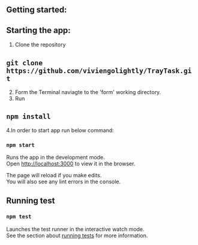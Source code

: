 ## Getting started:

## Starting the app:

1. Clone the repository 
## `git clone https://github.com/viviengolightly/TrayTask.git`

2. Form the Terminal naviagte to the 'form' working directory.
3. Run
## `npm install`

4.In order to start app run below command:
### `npm start`

Runs the app in the development mode.<br />
Open [http://localhost:3000](http://localhost:3000) to view it in the browser.

The page will reload if you make edits.<br />
You will also see any lint errors in the console.

## Running test

### `npm test`

Launches the test runner in the interactive watch mode.<br />
See the section about [running tests](https://facebook.github.io/create-react-app/docs/running-tests) for more information.





